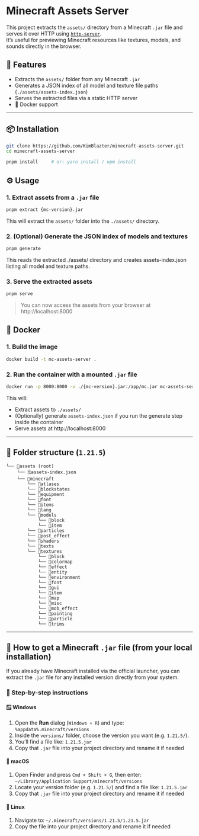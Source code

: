 # Minecraft Assets Server

This project extracts the `assets/` directory from a Minecraft `.jar` file and serves it over HTTP using [`http-server`](https://www.npmjs.com/package/http-server).  
It’s useful for previewing Minecraft resources like textures, models, and sounds directly in the browser.

## 🚀 Features

- Extracts the `assets/` folder from any Minecraft `.jar`
- Generates a JSON index of all model and texture file paths (`./assets/assets-index.json`)
- Serves the extracted files via a static HTTP server
- 🐳 Docker support

---

## 📦 Installation

```bash
git clone https://github.com/KimBlazter/minecraft-assets-server.git
cd minecraft-assets-server

pnpm install     # or: yarn install / npm install
```

## ⚙️ Usage

### 1. Extract assets from a `.jar` file

```bash
pnpm extract {mc-version}.jar
```
This will extract the `assets/` folder into the `./assets/` directory.

### 2. (Optional) Generate the JSON index of models and textures

```bash
pnpm generate
```
This reads the extracted ./assets/ directory and creates assets-index.json listing all model and texture paths.

### 3. Serve the extracted assets

```bash
pnpm serve
```
>You can now access the assets from your browser at http://localhost:8000

## 🐳 Docker

### 1. Build the image

```bash
docker build -t mc-assets-server .
```

### 2. Run the container with a mounted `.jar` file

```bash
docker run -p 8000:8000 -v ./{mc-version}.jar:/app/mc.jar mc-assets-server
```

This will:
- Extract assets to `./assets/`
- (Optionally) generate `assets-index.json` if you run the generate step inside the container
- Serve assets at http://localhost:8000

---

## 📁 Folder structure (`1.21.5`)
```
└── 📁assets (root)
    └── 🗒️assets-index.json
    └── 📁minecraft
        └── 📁atlases
        └── 📁blockstates
        └── 📁equipment
        └── 📁font
        └── 📁items
        └── 📁lang
        └── 📁models
            └── 📁block
            └── 📁item
        └── 📁particles
        └── 📁post_effect
        └── 📁shaders
        └── 📁texts
        └── 📁textures
            └── 📁block
            └── 📁colormap
            └── 📁effect
            └── 📁entity
            └── 📁environment
            └── 📁font
            └── 📁gui
            └── 📁item
            └── 📁map
            └── 📁misc
            └── 📁mob_effect
            └── 📁painting
            └── 📁particle
            └── 📁trims
```

---

## 🎯 How to get a Minecraft `.jar` file (from your local installation)

If you already have Minecraft installed via the official launcher, you can extract the `.jar` file for any installed version directly from your system.

### 🧭 Step-by-step instructions

#### 🪟 Windows

1. Open the **Run** dialog (`Windows + R`) and type: `%appdata%.minecraft/versions`
2. Inside the `versions/` folder, choose the version you want (e.g. `1.21.5/`).
3. You’ll find a file like: `1.21.5.jar`
4. Copy that `.jar` file into your project directory and rename it if needed

#### 🍎 macOS

1. Open Finder and press `Cmd + Shift + G`, then enter: `~/Library/Application Support/minecraft/versions`
2. Locate your version folder (e.g. `1.21.5/`) and find a file like: `1.21.5.jar`
3. Copy that `.jar` file into your project directory and rename it if needed

#### 🐧 Linux

1. Navigate to: `~/.minecraft/versions/1.21.5/1.21.5.jar`
2. Copy the file into your project directory and rename it if needed